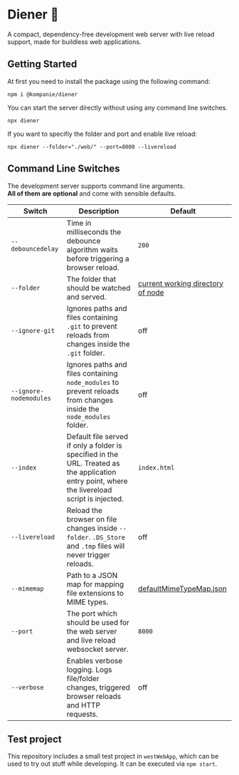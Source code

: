 # Diener 🤵

A compact, dependency-free development web server with live reload support, made for buildless web applications.

## Getting Started

At first you need to install the package using the following command:

```console
npm i @kompanie/diener
```

You can start the server directly without using any command line switches.

```console
npx diener
```

If you want to specifiy the folder and port and enable live reload:
```console
npx diener --folder="./web/" --port=8000 --livereload
```

## Command Line Switches

The development server supports command line arguments.  
**All of them are optional** and come with sensible defaults.

| Switch                 | Description                                                                                                                                     | Default |
|------------------------|-------------------------------------------------------------------------------------------------------------------------------------------------|---------|
| `--debouncedelay`      | Time in milliseconds the debounce algorithm waits before triggering a browser reload.                                                           | `200` |
| `--folder`             | The folder that should be watched and served.                                                                                                   | [current working directory of node](https://nodejs.org/api/process.html#processcwd) |
| `--ignore-git`         | Ignores paths and files containing `.git` to prevent reloads from changes inside the `.git` folder.                                             | off |
| `--ignore-nodemodules` | Ignores paths and files containing `node_modules` to prevent reloads from changes inside the `node_modules` folder.                             | off |
| `--index`              | Default file served if only a folder is specified in the URL. Treated as the application entry point, where the livereload script is injected.  | `index.html` |
| `--livereload`         | Reload the browser on file changes inside `--folder`. `.DS_Store` and `.tmp` files will never trigger reloads.                                  | off |
| `--mimemap`            | Path to a JSON map for mapping file extensions to MIME types.                                                                                   | [defaultMimeTypeMap.json](./source/defaultMimeTypeMap.json) |
| `--port`               | The port which should be used for the web server and live reload websocket server.                                                              | `8000` |
| `--verbose`            | Enables verbose logging. Logs file/folder changes, triggered browser reloads and HTTP requests.                                                 | off |

## Test project

This repository includes a small test project in `westWebApp`, which can be used to try out stuff while developing.
It can be executed via `npm start`.
